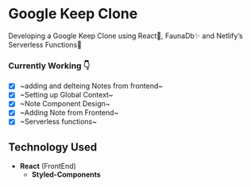 # Google Keep Clone
Developing a Google Keep Clone using React🚀, FaunaDb✨ and Netlify’s Serverless Functions🤩

### Currently Working 👇
- [x] ~adding and delteing Notes from frontend~
- [x] ~Setting up Global Context~
- [x] ~Note Component Design~
- [x] ~Adding Note from Frontend~
- [X] ~Serverless functions~

## Technology Used
* **React** (FrontEnd)
    * **Styled-Components** 
